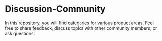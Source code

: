 # Discussion-Community

In this repository, you will find categories for various product areas. Feel free to share feedback, discuss topics with other community members, or ask questions.

